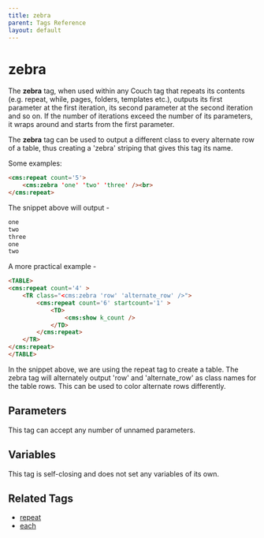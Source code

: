 ```yaml
---
title: zebra
parent: Tags Reference
layout: default
---
```


# zebra

The **zebra** tag, when used within any Couch tag that repeats its contents (e.g. repeat, while, pages, folders, templates etc.), outputs its first parameter at the first iteration, its second parameter at the second iteration and so on. If the number of iterations exceed the number of its parameters, it wraps around and starts from the first parameter.

The **zebra** tag can be used to output a different class to every alternate row of a table, thus creating a 'zebra' striping that gives this tag its name.

Some examples:

```html
<cms:repeat count='5'>
    <cms:zebra 'one' 'two' 'three' /><br>
</cms:repeat>
```

The snippet above will output -

```html
one
two
three
one
two
```

A more practical example -

```html
<TABLE>
<cms:repeat count='4' >
    <TR class="<cms:zebra 'row' 'alternate_row' />">
        <cms:repeat count='6' startcount='1' >
            <TD>
                <cms:show k_count />
            </TD>
        </cms:repeat>
    </TR>
</cms:repeat>
</TABLE>
```

In the snippet above, we are using the repeat tag to create a table. The zebra tag will alternately output 'row' and 'alternate_row' as class names for the table rows. This can be used to color alternate rows differently.

## Parameters

This tag can accept any number of unnamed parameters.

## Variables

This tag is self-closing and does not set any variables of its own.

## Related Tags

* [repeat](./repeat.html)
* [each](./each.html)
